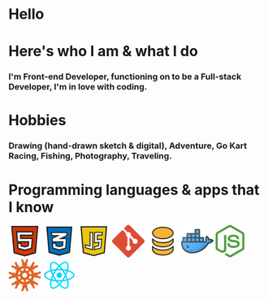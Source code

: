 # Hello

# Here's who I am & what I do 
<h3> I'm Front-end Developer, functioning on to be a Full-stack Developer, I'm in love with coding. </h3>

#

# Hobbies
<h3> Drawing (hand-drawn sketch & digital), Adventure, Go Kart Racing, Fishing, Photography, Traveling. </h3>

# 

# Programming languages & apps ​​that I know

<code><img height="64" src="All items/icons/html.png" alt="HTML"></code>
<code><img height="64" src="All items/icons/css.png" alt="CSS"></code>
<code><img height="64" src="All items/icons/JavaScript.png" alt="JavaScript"></code>
<code><img height="64" src="All items/icons/git.png" alt="git"></code>
<code><img height="64" src="All items/icons/DATABASES.png" alt="DATABASES"></code>
<code><img height="64" src="All items/icons/docker.png" alt="docker"></code>
<code><img height="64" src="All items/icons/node.png" alt="node"></code>
<code><img height="64" src="All items/icons/knex.png" alt="knex"></code>
<code><img height="64" src="All items/icons/react.png" alt="react"></code>
